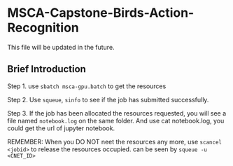 # MSCA-Capstone-Birds-Action-Recognition

This file will be updated in the future.


## Brief Introduction

Step 1. use `sbatch msca-gpu.batch` to get the resources

Step 2. Use `squeue`, `sinfo` to see if the job has submitted successfully.

Step 3. If the job has been allocated the resources requested, you will see a file named `notebook.log` on the same folder. And use cat notebook.log, you could get the url of jupyter notebook.

REMEMBER: When you DO NOT neet the resources any more, use `scancel <jobid>` to release the resources occupied. <jobid> can be seen by `squeue -u <CNET_ID>`

  
